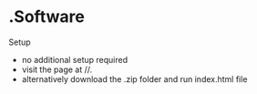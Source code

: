 # .Software

Setup
* no additional setup required
* visit the page at //.
* alternatively download the .zip folder and run index.html file


